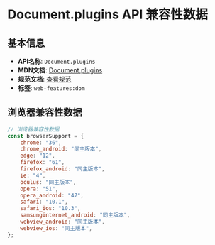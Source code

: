 # Document.plugins API 兼容性数据

## 基本信息

- **API名称**: `Document.plugins`
- **MDN文档**: [Document.plugins](https://developer.mozilla.org/docs/Web/API/Document/plugins)
- **规范文档**: [查看规范](https://html.spec.whatwg.org/multipage/dom.html#dom-document-plugins-dev)
- **标签**: `web-features:dom`

## 浏览器兼容性数据

```javascript
// 浏览器兼容性数据
const browserSupport = {
    chrome: "36",
    chrome_android: "同主版本",
    edge: "12",
    firefox: "61",
    firefox_android: "同主版本",
    ie: "4",
    oculus: "同主版本",
    opera: "51",
    opera_android: "47",
    safari: "10.1",
    safari_ios: "10.3",
    samsunginternet_android: "同主版本",
    webview_android: "同主版本",
    webview_ios: "同主版本",
};

```

